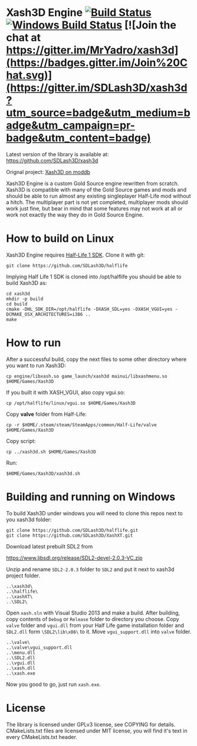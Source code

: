 # Xash3D Engine [![Build Status](https://travis-ci.org/SDLash3D/xash3d.svg)](https://travis-ci.org/SDLash3D/xash3d) [![Windows Build Status](https://ci.appveyor.com/api/projects/status/github/SDLash3D/xash3d?branch=master&svg=true)](https://ci.appveyor.com/project/SDLash3D/xash3d/) [![Join the chat at https://gitter.im/MrYadro/xash3d](https://badges.gitter.im/Join%20Chat.svg)](https://gitter.im/SDLash3D/xash3d?utm_source=badge&utm_medium=badge&utm_campaign=pr-badge&utm_content=badge)
Latest version of the library is available at:
https://github.com/SDLash3D/xash3d

Orignal project: [Xash3D on moddb](http://www.moddb.com/engines/xash3d-engine)

Xash3D Engine is a custom Gold Source engine rewritten from scratch. Xash3D
is compatible with many of the Gold Source games and mods and should be
able to run almost any existing singleplayer Half-Life mod without a hitch.
The multiplayer part is not yet completed, multiplayer mods should work just
fine, but bear in mind that some features may not work at all or work not
exactly the way they do in Gold Source Engine.

# How to build on Linux

Xash3D Engine requires [Half-Life 1 SDK](https://github.com/SDLash3D/halflife).
Clone it with git:

    git clone https://github.com/SDLash3D/halflife

Implying Half Life 1 SDK is cloned into /opt/halflife you should be able to
build Xash3D as:
    
    cd xash3d
    mkdir -p build
    cd build
    cmake -DHL_SDK_DIR=/opt/halflife -DXASH_SDL=yes -DXASH_VGUI=yes -DCMAKE_OSX_ARCHITECTURES=i386 ..
    make

# How to run    

After a successful build, copy the next files to some other directory where you want to run Xash3D:

    cp engine/libxash.so game_launch/xash3d mainui/libxashmenu.so $HOME/Games/Xash3D

If you built it with XASH_VGUI, also copy vgui.so:

    cp /opt/halflife/linux/vgui.so $HOME/Games/Xash3D

Copy **valve** folder from Half-Life:

    cp -r $HOME/.steam/steam/SteamApps/common/Half-Life/valve $HOME/Games/Xash3D
    
Copy script:

    cp ../xash3d.sh $HOME/Games/Xash3D

Run:

    $HOME/Games/Xash3D/xash3d.sh

# Building and running on Windows

To build Xash3D under windows you will need to clone this repos next to you xash3d folder:

    git clone https://github.com/SDLash3D/halflife.git
    git clone https://github.com/SDLash3D/XashXT.git

Download latest prebuilt SDL2 from

https://www.libsdl.org/release/SDL2-devel-2.0.3-VC.zip

Unzip and rename `SDL2-2.0.3` folder to `SDL2` and put it next to xash3d project folder.

    ..\xash3d\
    ..\halflife\
    ..\xashXT\
    ..\SDL2\
    
Open `xash.sln` with Visual Studio 2013 and make a build. After building, copy contents of `Debug` or `Release` folder to directory you choose. Copy `valve` folder and `vgui.dll` from your Half Life game installation folder and `SDL2.dll` form `\SDL2\lib\x86\` to it. Move `vgui_support.dll` into `valve` folder.

    ..\valve\
    ..\valve\vgui_support.dll
    ..\menu.dll
    ..\SDL2.dll
    ..\vgui.dll
    ..\xash.dll
    ..\xash.exe

Now you good to go, just run `xash.exe`.

# License

The library is licensed under GPLv3 license, see COPYING for details.
CMakeLists.txt files are licensed under MIT license, you will find it's text
in every CMakeLists.txt header.
